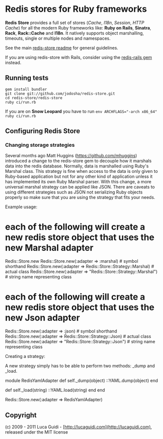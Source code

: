# Redis stores for Ruby frameworks

__Redis Store__ provides a full set of stores (*Cache*, *I18n*, *Session*, *HTTP Cache*) for all the modern Ruby frameworks like: __Ruby on Rails__, __Sinatra__, __Rack__, __Rack::Cache__ and __I18n__. It natively supports object marshalling, timeouts, single or multiple nodes and namespaces.

See the main [redis-store readme](https://github.com/jodosha/redis-store) for general guidelines.

If you are using redis-store with Rails, consider using the [redis-rails gem](https://github.com/jodosha/redis-store/tree/master/redis-rails) instead.

## Running tests

    gem install bundler
    git clone git://github.com/jodosha/redis-store.git
    cd redis-store/redis-store
    ruby ci/run.rb

If you are on **Snow Leopard** you have to run `env ARCHFLAGS="-arch x86_64" ruby ci/run.rb`

## Configuring Redis Store

### Changing storage strategies

Several months ago Matt Huggins (https://github.com/mhuggins) introduced a change to the redis-store gem to decouple how it marshals data into the redis database. Normally, data is marshalled using Ruby's Marshal class. This strategy is fine when access to the data is only given to Ruby-based application but not for any other kind of application unless it has implemented its own Ruby Marshal parser. With this change, a more universal marshal strategy can be applied like JSON. There are caveats to using different strategies such as JSON not serializing Ruby objects properly so make sure that you are using the strategy that fits your needs.

Example usage:

# each of the following will create a new redis store object that uses the new Marshal adapter
Redis::Store.new
Redis::Store.new(:adapter => :marshal)  # symbol shorthand
Redis::Store.new(:adapter => Redis::Store::Strategy::Marshal)  # actual class
Redis::Store.new(:adapter => "Redis::Store::Strategy::Marshal")  # string name representing class

# each of the following will create a new redis store object that uses the new Json adapter
Redis::Store.new(:adapter => :json)   # symbol shorthand
Redis::Store.new(:adapter => Redis::Store::Strategy::Json)  # actual class
Redis::Store.new(:adapter => "Redis::Store::Strategy::Json")  # string name representing class


Creating a strategy:

A new strategy simply has to be able to perform two methods: _dump and _load.

module RedisYamlAdapter
  def self._dump(object)
    ::YAML.dump(object)
  end

  def self._load(string)
    ::YAML.load(string)
  end
end

Redis::Store.new(:adapter => RedisYamlAdapter)

## Copyright

(c) 2009 - 2011 Luca Guidi - [http://lucaguidi.com](http://lucaguidi.com), released under the MIT license
